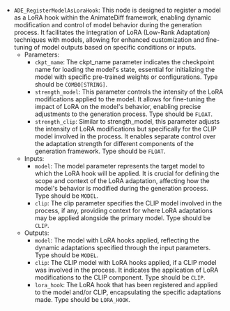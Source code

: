 - `ADE_RegisterModelAsLoraHook`: This node is designed to register a model as a LoRA hook within the AnimateDiff framework, enabling dynamic modification and control of model behavior during the generation process. It facilitates the integration of LoRA (Low-Rank Adaptation) techniques with models, allowing for enhanced customization and fine-tuning of model outputs based on specific conditions or inputs.
    - Parameters:
        - `ckpt_name`: The ckpt_name parameter indicates the checkpoint name for loading the model's state, essential for initializing the model with specific pre-trained weights or configurations. Type should be `COMBO[STRING]`.
        - `strength_model`: This parameter controls the intensity of the LoRA modifications applied to the model. It allows for fine-tuning the impact of LoRA on the model's behavior, enabling precise adjustments to the generation process. Type should be `FLOAT`.
        - `strength_clip`: Similar to strength_model, this parameter adjusts the intensity of LoRA modifications but specifically for the CLIP model involved in the process. It enables separate control over the adaptation strength for different components of the generation framework. Type should be `FLOAT`.
    - Inputs:
        - `model`: The model parameter represents the target model to which the LoRA hook will be applied. It is crucial for defining the scope and context of the LoRA adaptation, affecting how the model's behavior is modified during the generation process. Type should be `MODEL`.
        - `clip`: The clip parameter specifies the CLIP model involved in the process, if any, providing context for where LoRA adaptations may be applied alongside the primary model. Type should be `CLIP`.
    - Outputs:
        - `model`: The model with LoRA hooks applied, reflecting the dynamic adaptations specified through the input parameters. Type should be `MODEL`.
        - `clip`: The CLIP model with LoRA hooks applied, if a CLIP model was involved in the process. It indicates the application of LoRA modifications to the CLIP component. Type should be `CLIP`.
        - `lora_hook`: The LoRA hook that has been registered and applied to the model and/or CLIP, encapsulating the specific adaptations made. Type should be `LORA_HOOK`.
